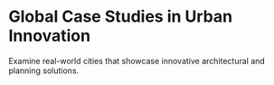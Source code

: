 # Global Case Studies in Urban Innovation

Examine real-world cities that showcase innovative architectural and planning solutions.
